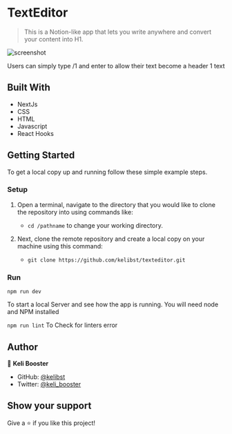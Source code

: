 [](https://img.shields.io/badge/Microverse-blueviolet)

# TextEditor

> This is a Notion-like app that lets you write anywhere and convert your content into H1.

![screenshot](./src/assets/app-shot.png)

Users can simply type /1 and enter to allow their text become a header 1 text

## Built With

- NextJs
- CSS
- HTML
- Javascript
- React Hooks

## Getting Started

To get a local copy up and running follow these simple example steps.

### Setup

1.  Open a terminal, navigate to the directory that you would like to clone the repository into using commands like:

    - `cd /pathname` to change your working directory.

2.  Next, clone the remote repository and create a local copy on your machine using this command:

    - `git clone https://github.com/kelibst/texteditor.git`



### Run

`npm run dev`

To start a local Server and see how the app is running. You will need node and NPM installed

`npm run lint`
To Check for linters error

## Author

👤 **Keli Booster**

- GitHub: [@kelibst](https://github.com/kelibst)
- Twitter: [@keli_booster](https://twitter.com/fizzo_geek)

## Show your support

Give a ⭐️ if you like this project!
